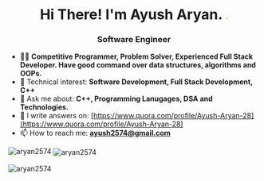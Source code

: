 <h1 align="center">Hi There! I'm Ayush Aryan. <img src="https://raw.githubusercontent.com/ABSphreak/ABSphreak/master/gifs/Hi.gif" width="5px"></h1>
<h3 align="center">Software Engineer</h3>

- 👨‍💻 **Competitive Programmer, Problem Solver, Experienced Full Stack Developer. Have good command over data structures, algorithms and OOPs.**
- 📌 Technical interest: **Software Development, Full Stack Development, C++**
- 💬 Ask me about: **C++, Programming Lanugages, DSA and Technologies.**
- 📝 I write answers on: [https://www.quora.com/profile/Ayush-Aryan-28](https://www.quora.com/profile/Ayush-Aryan-28)
- 📫 How to reach me: **ayush2574@gmail.com**

<p align="left">

<p><img align="left" src="https://github-readme-stats.vercel.app/api/top-langs?username=aryan2574&show_icons=true&locale=en&layout=compact" alt="aryan2574" /></p>

<p>&nbsp;<img align="center" src="https://github-readme-stats.vercel.app/api?username=aryan2574&show_icons=true&locale=en" alt="aryan2574" /></p>

<p><img align="center" src="https://github-readme-streak-stats.herokuapp.com/?user=aryan2574&" alt="aryan2574" /></p>
